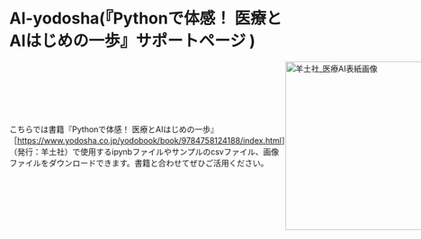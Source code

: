# AI-yodosha(『Pythonで体感！ 医療とAIはじめの一歩』サポートページ )

<div style="display: flex; align-items: center;">
  <div style="flex: 1;">
    こちらでは書籍『Pythonで体感！ 医療とAIはじめの一歩』［<a href="https://www.yodosha.co.jp/yodobook/book/9784758124188/index.html">https://www.yodosha.co.jp/yodobook/book/9784758124188/index.html</a>］
    （発行：羊土社）で使用するipynbファイルやサンプルのcsvファイル、画像ファイルをダウンロードできます。書籍と合わせてぜひご活用ください。
  </div>
  <div>
    <img src="https://github.com/user-attachments/assets/dea3d2ec-13b6-4b4d-b5cd-43da867dc12f" alt="羊土社_医療AI表紙画像" width="300">
  </div>
</div>
